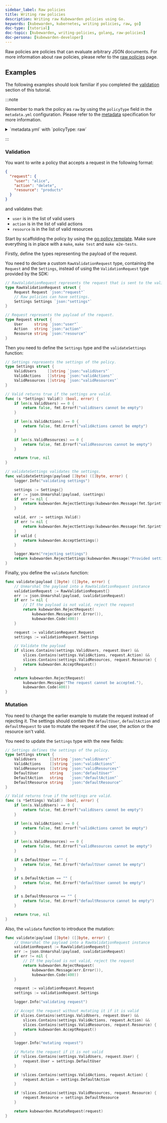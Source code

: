 ```yaml
---
sidebar_label: Raw policies
title: Writing raw policies
description: Writing raw Kubewarden policies using Go.
keywords: [kubewarden, kubernetes, writing policies, raw, go]
doc-type: [tutorial]
doc-topic: [kubewarden, writing-policies, golang, raw-policies]
doc-persona: [kubewarden-developer]
---
```


Raw policies are policies that can evaluate arbitrary JSON documents.
For more information about raw policies, please refer to the [raw policies](../../howtos/raw-policies.md) page.

## Examples

The following examples should look familiar if you completed the [validation](04-validation.md) section of this tutorial.

:::note

Remember to mark the policy as `raw` by using the `policyType` field in the `metadata.yml` configuration.
Please refer to the [metadata](../metadata.md) specification for more information.

<details>
<summary>`metadata.yml` with `policyType: raw`</summary>
```console
rules:
- apiGroups: [""]
  apiVersions: ["v1"]
  resources: ["pods"]
  operations: ["CREATE"]
mutating: false
contextAware: false
executionMode: kubewarden-wapc
// highlight-next-line
policyType: raw
# Consider the policy for the background audit scans. Default is true. Note the
# intrinsic limitations of the background audit feature on docs.kubewarden.io;
# If your policy hits any limitations, set to false for the audit feature to
# skip this policy and not generate false positives.
backgroundAudit: true
annotations:
  # artifacthub specific:
  io.artifacthub.displayName: Policy Name
  io.artifacthub.resources: Pod
  io.artifacthub.keywords: pod, cool policy, kubewarden
  io.kubewarden.policy.ociUrl: ghcr.io/yourorg/policies/policy-name # must match release workflow oci-target
  # kubewarden specific:
  io.kubewarden.policy.title: policy-name
  io.kubewarden.policy.description: Short description
  io.kubewarden.policy.author: "Author name <author-email@example.com>"
  io.kubewarden.policy.url: https://github.com/yourorg/policy-name
  io.kubewarden.policy.source: https://github.com/yourorg/policy-name
  io.kubewarden.policy.license: Apache-2.0
  # The next two annotations are used in the policy report generated by the
  # Audit scanner. Severity indicates policy check result criticality and
  # Category indicates policy category. See more here at docs.kubewarden.io
  io.kubewarden.policy.severity: medium # one of info, low, medium, high, critical. See docs.
  io.kubewarden.policy.category: Resource validation
```
</details>

:::

### Validation

You want to write a policy that accepts a request in the following format:

```json
{
  "request": {
    "user": "alice",
    "action": "delete",
    "resource": "products"
  }
}
```

and validates that:

- `user` is in the list of valid users
- `action` is in the list of valid actions
- `resource` is in the list of valid resources

Start by scaffolding the policy by using the
[go policy template](https://github.com/kubewarden/go-policy-template).
Make sure everything is in place with a `make`, `make test` and `make e2e-tests`.

Firstly, define the types representing the payload of the request.

You need to declare a custom `RawValidationRequest` type,
containing the `Request` and the `Settings`,
instead of using the `ValidationRequest` type provided by the SDK:

```go
// RawValidationRequest represents the request that is sent to the validate function by the Policy Server.
type RawValidationRequest struct {
    Request Request `json:"request"`
    // Raw policies can have settings.
    Settings Settings `json:"settings"`
}

// Request represents the payload of the request.
type Request struct {
    User     string `json:"user"`
    Action   string `json:"action"`
    Resource string `json:"resource"`
}
```

Then you need to define the `Settings` type and the `validateSettings` function:

```go
// Settings represents the settings of the policy.
type Settings struct {
    ValidUsers     []string `json:"validUsers"`
    ValidActions   []string `json:"validActions"`
    ValidResources []string `json:"validResources"`
}

// Valid returns true if the settings are valid.
func (s *Settings) Valid() (bool, error) {
    if len(s.ValidUsers) == 0 {
        return false, fmt.Errorf("validUsers cannot be empty")
    }

    if len(s.ValidActions) == 0 {
        return false, fmt.Errorf("validActions cannot be empty")
    }

    if len(s.ValidResources) == 0 {
        return false, fmt.Errorf("validResources cannot be empty")
    }

    return true, nil
}

// validateSettings validates the settings.
func validateSettings(payload []byte) ([]byte, error) {
    logger.Info("validating settings")

    settings := Settings{}
    err := json.Unmarshal(payload, &settings)
    if err != nil {
        return kubewarden.RejectSettings(kubewarden.Message(fmt.Sprintf("Provided settings are not valid: %v", err)))
    }

    valid, err := settings.Valid()
    if err != nil {
        return kubewarden.RejectSettings(kubewarden.Message(fmt.Sprintf("Provided settings are not valid: %v", err)))
    }
    if valid {
        return kubewarden.AcceptSettings()
    }

    logger.Warn("rejecting settings")
    return kubewarden.RejectSettings(kubewarden.Message("Provided settings are not valid"))
}
```

Finally, you define the `validate` function:

```go
func validate(payload []byte) ([]byte, error) {
    // Unmarshal the payload into a RawValidationRequest instance
    validationRequest := RawValidationRequest{}
    err := json.Unmarshal(payload, &validationRequest)
    if err != nil {
        // If the payload is not valid, reject the request
        return kubewarden.RejectRequest(
            kubewarden.Message(err.Error()),
            kubewarden.Code(400))
    }

    request := validationRequest.Request
    settings := validationRequest.Settings

    // Validate the payload
    if slices.Contains(settings.ValidUsers, request.User) &&
        slices.Contains(settings.ValidActions, request.Action) &&
        slices.Contains(settings.ValidResources, request.Resource) {
        return kubewarden.AcceptRequest()
    }

    return kubewarden.RejectRequest(
        kubewarden.Message("The request cannot be accepted."),
        kubewarden.Code(400))
}
```

### Mutation

You need to change the earlier example to mutate the request instead of rejecting it.
The settings should contain the `defaultUser`, `defaultAction` and `defaultRequest`
to use to mutate the request if the user, the action or the resource isn't valid.

You need to update the `Settings` type with the new fields:

```go
// Settings defines the settings of the policy.
type Settings struct {
    ValidUsers      []string `json:"validUsers"`
    ValidActions    []string `json:"validActions"`
    ValidResources  []string `json:"validResources"`
    DefaultUser     string   `json:"defaultUser"`
    DefaultAction   string   `json:"defaultAction"`
    DefaultResource string   `json:"defaultResource"`
}

// Valid returns true if the settings are valid.
func (s *Settings) Valid() (bool, error) {
    if len(s.ValidUsers) == 0 {
        return false, fmt.Errorf("validUsers cannot be empty")
    }

    if len(s.ValidActions) == 0 {
        return false, fmt.Errorf("validActions cannot be empty")
    }

    if len(s.ValidResources) == 0 {
        return false, fmt.Errorf("validResources cannot be empty")
    }

    if s.DefaultUser == "" {
        return false, fmt.Errorf("defaultUser cannot be empty")
    }

    if s.DefaultAction == "" {
        return false, fmt.Errorf("defaultUser cannot be empty")
    }

    if s.DefaultResource == "" {
        return false, fmt.Errorf("defaultResource cannot be empty")
    }

    return true, nil
}
```

Also, the `validate` function to introduce the mutation:

```go
func validate(payload []byte) ([]byte, error) {
    // Unmarshal the payload into a RawValidationRequest instance
    validationRequest := RawValidationRequest{}
    err := json.Unmarshal(payload, &validationRequest)
    if err != nil {
        // If the payload is not valid, reject the request
        return kubewarden.RejectRequest(
            kubewarden.Message(err.Error()),
            kubewarden.Code(400))
    }

    request := validationRequest.Request
    settings := validationRequest.Settings

    logger.Info("validating request")

    // Accept the request without mutating it if it is valid
    if slices.Contains(settings.ValidUsers, request.User) &&
        slices.Contains(settings.ValidActions, request.Action) &&
        slices.Contains(settings.ValidResources, request.Resource) {
        return kubewarden.AcceptRequest()
    }

    logger.Info("mutating request")

    // Mutate the request if it is not valid
    if !slices.Contains(settings.ValidUsers, request.User) {
        request.User = settings.DefaultUser
    }

    if !slices.Contains(settings.ValidActions, request.Action) {
        request.Action = settings.DefaultAction
    }

    if !slices.Contains(settings.ValidResources, request.Resource) {
        request.Resource = settings.DefaultResource
    }

    return kubewarden.MutateRequest(request)
}
```
